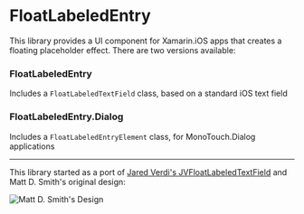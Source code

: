 FloatLabeledEntry
============

This library provides a UI component for Xamarin.iOS apps that creates a floating placeholder effect. There are two versions available:

### FloatLabeledEntry

Includes a `FloatLabeledTextField` class, based on a standard iOS text field

### FloatLabeledEntry.Dialog

Includes a `FloatLabeledEntryElement` class, for MonoTouch.Dialog applications

---

This library started as a port of [Jared Verdi's JVFloatLabeledTextField](https://github.com/jverdi/JVFloatLabeledTextField) and Matt D. Smith's original design:

![Matt D. Smith's Design](http://dribbble.s3.amazonaws.com/users/6410/screenshots/1254439/form-animation-_gif_.gif)